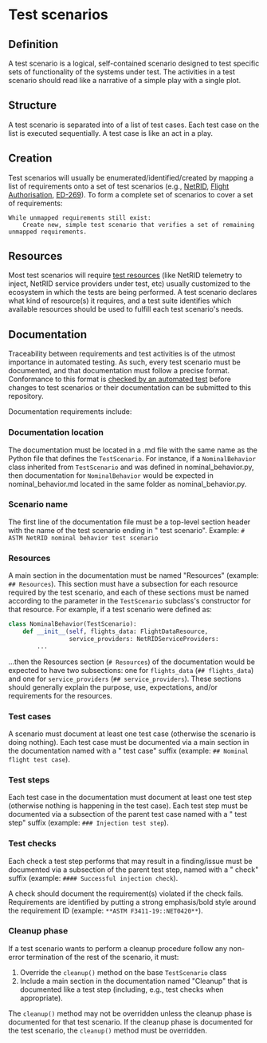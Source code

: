 # Test scenarios

## Definition

A test scenario is a logical, self-contained scenario designed to test specific sets of functionality of the systems under test.  The activities in a test scenario should read like a narrative of a simple play with a single plot.

## Structure

A test scenario is separated into of a list of test cases.  Each test case on the list is executed sequentially.  A test case is like an act in a play.

## Creation

Test scenarios will usually be enumerated/identified/created by mapping a list of requirements onto a set of test scenarios (e.g., [NetRID](https://docs.google.com/spreadsheets/d/1YByckmK6hfMrGec53CxRM2BPvcgm6HQNoFxOrOEfrUQ/edit#gid=0), [Flight Authorisation](https://docs.google.com/spreadsheets/d/1IJkNS21Ps-2411LGhXBqWF7inQnPVeEA23dWjXpCR-M/edit#gid=0), [ED-269](https://docs.google.com/spreadsheets/d/1NIlRHtWzBXOyJ58pYimhDQDqsEyToTQRu2ma3AYXWEU/edit)).  To form a complete set of scenarios to cover a set of requirements:

    While unmapped requirements still exist:
        Create new, simple test scenario that verifies a set of remaining unmapped requirements.

## Resources

Most test scenarios will require [test resources](../resources/README.md) (like NetRID telemetry to inject, NetRID service providers under test, etc) usually customized to the ecosystem in which the tests are being performed.  A test scenario declares what kind of resource(s) it requires, and a test suite identifies which available resources should be used to fulfill each test scenario's needs.

## Documentation

Traceability between requirements and test activities is of the utmost importance in automated testing.  As such, every test scenario must be documented, and that documentation must follow a precise format.  Conformance to this format is [checked by an automated test](../scripts/validate_test_definitions.sh) before changes to test scenarios or their documentation can be submitted to this repository.

Documentation requirements include:

### Documentation location

The documentation must be located in a .md file with the same name as the Python file that defines the `TestScenario`.  For instance, if a `NominalBehavior` class inherited from `TestScenario` and was defined in nominal_behavior.py, then documentation for `NominalBehavior` would be expected in nominal_behavior.md located in the same folder as nominal_behavior.py.

### Scenario name

The first line of the documentation file must be a top-level section header with the name of the test scenario ending in " test scenario".  Example: `# ASTM NetRID nominal behavior test scenario`

### Resources

A main section in the documentation must be named "Resources" (example: `## Resources`).  This section must have a subsection for each resource required by the test scenario, and each of these sections must be named according to the parameter in the `TestScenario` subclass's constructor for that resource.  For example, if a test scenario were defined as:

```python
class NominalBehavior(TestScenario):
    def __init__(self, flights_data: FlightDataResource,
                 service_providers: NetRIDServiceProviders:
        ...
```

...then the Resources section (`# Resources`) of the documentation would be expected to have two subsections: one for `flights_data` (`## flights_data`) and one for `service_providers` (`## service_providers`).  These sections should generally explain the purpose, use, expectations, and/or requirements for the resources.

### Test cases

A scenario must document at least one test case (otherwise the scenario is doing nothing).  Each test case must be documented via a main section in the documentation named with a " test case" suffix (example: `## Nominal flight test case`).

### Test steps

Each test case in the documentation must document at least one test step (otherwise nothing is happening in the test case).  Each test step must be documented via a subsection of the parent test case named with a " test step" suffix (example: `### Injection test step`).

### Test checks

Each check a test step performs that may result in a finding/issue must be documented via a subsection of the parent test step, named with a " check" suffix (example: `#### Successful injection check`).

A check should document the requirement(s) violated if the check fails.  Requirements are identified by putting a strong emphasis/bold style around the requirement ID (example: `**ASTM F3411-19::NET0420**`).

### Cleanup phase

If a test scenario wants to perform a cleanup procedure follow any non-error termination of the rest of the scenario, it must:

1) Override the `cleanup()` method on the base `TestScenario` class
2) Include a main section in the documentation named "Cleanup" that is documented like a test step (including, e.g., test checks when appropriate).

The `cleanup()` method may not be overridden unless the cleanup phase is documented for that test scenario.  If the cleanup phase is documented for the test scenario, the `cleanup()` method must be overridden.
